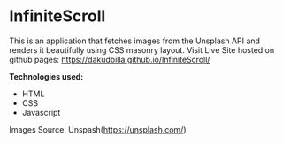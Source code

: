 # InfiniteScroll
This is an application that fetches images from the Unsplash API 
and renders it beautifully using CSS masonry layout.
Visit Live Site hosted on github pages: https://dakudbilla.github.io/InfiniteScroll/

 **Technologies used:**
- HTML
- CSS
- Javascript

Images Source: Unspash(https://unsplash.com/)
